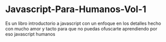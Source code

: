 # Javascript-Para-Humanos-Vol-1
Es un libro introductorio a javascript con un enfoque en los detalles hecho con mucho amor y tacto para que no puedas ofuscarte aprendiendo por eso javascript humanos 
